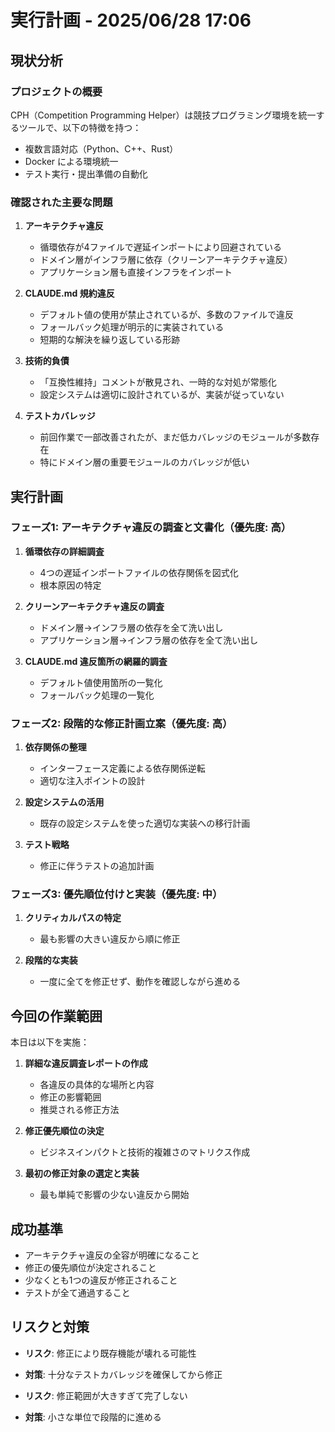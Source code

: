 # 実行計画 - 2025/06/28 17:06

## 現状分析

### プロジェクトの概要
CPH（Competition Programming Helper）は競技プログラミング環境を統一するツールで、以下の特徴を持つ：
- 複数言語対応（Python、C++、Rust）
- Docker による環境統一
- テスト実行・提出準備の自動化

### 確認された主要な問題

1. **アーキテクチャ違反**
   - 循環依存が4ファイルで遅延インポートにより回避されている
   - ドメイン層がインフラ層に依存（クリーンアーキテクチャ違反）
   - アプリケーション層も直接インフラをインポート

2. **CLAUDE.md 規約違反**
   - デフォルト値の使用が禁止されているが、多数のファイルで違反
   - フォールバック処理が明示的に実装されている
   - 短期的な解決を繰り返している形跡

3. **技術的負債**
   - 「互換性維持」コメントが散見され、一時的な対処が常態化
   - 設定システムは適切に設計されているが、実装が従っていない

4. **テストカバレッジ**
   - 前回作業で一部改善されたが、まだ低カバレッジのモジュールが多数存在
   - 特にドメイン層の重要モジュールのカバレッジが低い

## 実行計画

### フェーズ1: アーキテクチャ違反の調査と文書化（優先度: 高）

1. **循環依存の詳細調査**
   - 4つの遅延インポートファイルの依存関係を図式化
   - 根本原因の特定

2. **クリーンアーキテクチャ違反の調査**
   - ドメイン層→インフラ層の依存を全て洗い出し
   - アプリケーション層→インフラ層の依存を全て洗い出し

3. **CLAUDE.md 違反箇所の網羅的調査**
   - デフォルト値使用箇所の一覧化
   - フォールバック処理の一覧化

### フェーズ2: 段階的な修正計画立案（優先度: 高）

1. **依存関係の整理**
   - インターフェース定義による依存関係逆転
   - 適切な注入ポイントの設計

2. **設定システムの活用**
   - 既存の設定システムを使った適切な実装への移行計画

3. **テスト戦略**
   - 修正に伴うテストの追加計画

### フェーズ3: 優先順位付けと実装（優先度: 中）

1. **クリティカルパスの特定**
   - 最も影響の大きい違反から順に修正

2. **段階的な実装**
   - 一度に全てを修正せず、動作を確認しながら進める

## 今回の作業範囲

本日は以下を実施：

1. **詳細な違反調査レポートの作成**
   - 各違反の具体的な場所と内容
   - 修正の影響範囲
   - 推奨される修正方法

2. **修正優先順位の決定**
   - ビジネスインパクトと技術的複雑さのマトリクス作成

3. **最初の修正対象の選定と実装**
   - 最も単純で影響の少ない違反から開始

## 成功基準

- アーキテクチャ違反の全容が明確になること
- 修正の優先順位が決定されること
- 少なくとも1つの違反が修正されること
- テストが全て通過すること

## リスクと対策

- **リスク**: 修正により既存機能が壊れる可能性
- **対策**: 十分なテストカバレッジを確保してから修正

- **リスク**: 修正範囲が大きすぎて完了しない
- **対策**: 小さな単位で段階的に進める